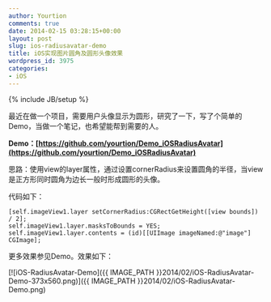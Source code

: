 ```yaml
---
author: Yourtion
comments: true
date: 2014-02-15 03:28:15+00:00
layout: post
slug: ios-radiusavatar-demo
title: iOS实现图片圆角及圆形头像效果
wordpress_id: 3975
categories:
- iOS
---
```

{% include JB/setup %}

最近在做一个项目，需要用户头像显示为圆形，研究了一下，写了个简单的Demo，当做一个笔记，也希望能帮到需要的人。

**Demo：[https://github.com/yourtion/Demo_iOSRadiusAvatar](https://github.com/yourtion/Demo_iOSRadiusAvatar)**

思路：使用view的layer属性，通过设置cornerRadius来设置圆角的半径，当view是正方形同时圆角为边长一般时形成圆形的头像。

代码如下：

```objc
[self.imageView1.layer setCornerRadius:CGRectGetHeight([view bounds]) / 2];
self.imageView1.layer.masksToBounds = YES;
self.imageView1.layer.contents = (id)[[UIImage imageNamed:@"image"] CGImage];
```

更多效果参见Demo。效果如下：

[![iOS-RadiusAvatar-Demo]({{ IMAGE_PATH }}2014/02/iOS-RadiusAvatar-Demo-373x560.png)]({{ IMAGE_PATH }}2014/02/iOS-RadiusAvatar-Demo.png)
